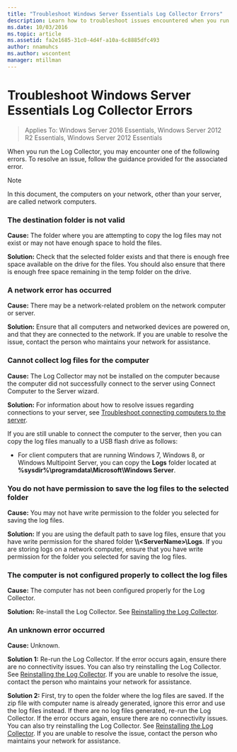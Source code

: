 ```yaml
---
title: "Troubleshoot Windows Server Essentials Log Collector Errors"
description: Learn how to troubleshoot issues encountered when you run the Log Collector.
ms.date: 10/03/2016
ms.topic: article
ms.assetid: fa2e1685-31c0-4d4f-a10a-6c8885dfc493
author: nnamuhcs
ms.author: wscontent
manager: mtillman
---
```


# Troubleshoot Windows Server Essentials Log Collector Errors

>Applies To: Windows Server 2016 Essentials, Windows Server 2012 R2 Essentials, Windows Server 2012 Essentials

When you run the Log Collector, you may encounter one of the following errors. To resolve an issue, follow the guidance provided for the associated error.

> [!NOTE]
> In this document, the computers on your network, other than your server, are called network computers.

###  <a name="BKMK_TheDestinationFolderIsNotValid"></a> The destination folder is not valid
 **Cause:** The folder where you are attempting to copy the log files may not exist or may not have enough space to hold the files.

 **Solution:** Check that the selected folder exists and that there is enough free space available on the drive for the files. You should also ensure that there is enough free space remaining in the temp folder on the drive.

###  <a name="BKMK_ANetworkErrorHasOccurred"></a> A network error has occurred
 **Cause:** There may be a network-related problem on the network computer or server.

 **Solution:** Ensure that all computers and networked devices are powered on, and that they are connected to the network. If you are unable to resolve the issue, contact the person who maintains your network for assistance.

###  <a name="BKMK_CannotCollectLogFiles"></a> Cannot collect log files for the computer
 **Cause:** The Log Collector may not be installed on the computer because the computer did not successfully connect to the server using Connect Computer to the Server wizard.

 **Solution:** For information about how to resolve issues regarding connections to your server, see [Troubleshoot connecting computers to the server](/previous-versions/windows/it-pro/windows-server-essentials-sbs/jj635102(v=ws.11)).

 If you are still unable to connect the computer to the server, then you can copy the log files manually to a USB flash drive as follows:

-   For client computers that are running Windows 7, Windows 8, or Windows Multipoint Server, you can copy the **Logs** folder located at **%sysdir%\programdata\Microsoft\Windows Server**.

###  <a name="BKMK_YouDoNotHavePermission"></a> You do not have permission to save the log files to the selected folder
 **Cause:** You may not have write permission to the folder you selected for saving the log files.

 **Solution:** If you are using the default path to save log files, ensure that you have write permission for the shared folder **\\\\<ServerName\>\Logs**. If you are storing logs on a network computer, ensure that you have write permission for the folder you selected for saving the log files.

###  <a name="BKMK_TheComputerIsNotConfiguredProperly"></a> The computer is not configured properly to collect the log files
 **Cause:** The computer has not been configured properly for the Log Collector.

 **Solution:** Re-install the Log Collector. See [Reinstalling the Log Collector](Install-the-Windows-Server-Essentials-Log-Collector.md#BKMK_Reinstall).

###  <a name="BKMK_AnUnknownErrorOccurred"></a> An unknown error occurred
 **Cause:** Unknown.

 **Solution 1:** Re-run the Log Collector. If the error occurs again, ensure there are no connectivity issues. You can also try reinstalling the Log Collector. See [Reinstalling the Log Collector](Install-the-Windows-Server-Essentials-Log-Collector.md#BKMK_Reinstall). If you are unable to resolve the issue, contact the person who maintains your network for assistance.

 **Solution 2:** First, try to open the folder where the log files are saved. If the zip file with computer name is already generated, ignore this error and use the log files instead. If there are no log files generated, re-run the Log Collector. If the error occurs again, ensure there are no connectivity issues. You can also try reinstalling the Log Collector. See [Reinstalling the Log Collector](Install-the-Windows-Server-Essentials-Log-Collector.md#BKMK_Reinstall). If you are unable to resolve the issue, contact the person who maintains your network for assistance.